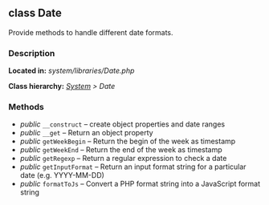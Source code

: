 class Date
----------

Provide methods to handle different date formats.

### Description ###

**Located in:** *system/libraries/Date.php*

**Class hierarchy:** *[System](System.php) > Date*



### Methods ###

- *public* `__construct` – create object properties and date ranges  
- *public* `__get` – Return an object property
- *public* `getWeekBegin` – Return the begin of the week as timestamp
- *public* `getWeekEnd` – Return the end of the week as timestamp
- *public* `getRegexp` – Return a regular expression to check a date
- *public* `getInputFormat` – Return an input format string for a particular date (e.g. YYYY-MM-DD)
- *public* `formatToJs` – Convert a PHP format string into a JavaScript format string
